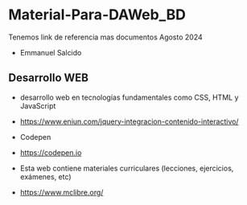 # Material-Para-DAWeb_BD
Tenemos link de referencia mas documentos Agosto 2024
- Emmanuel Salcido
## Desarrollo WEB 
- desarrollo web en tecnologías fundamentales como CSS, HTML y JavaScript
- https://www.eniun.com/jquery-integracion-contenido-interactivo/

- Codepen
- https://codepen.io

- Esta web contiene materiales curriculares (lecciones, ejercicios, exámenes, etc)
- https://www.mclibre.org/
